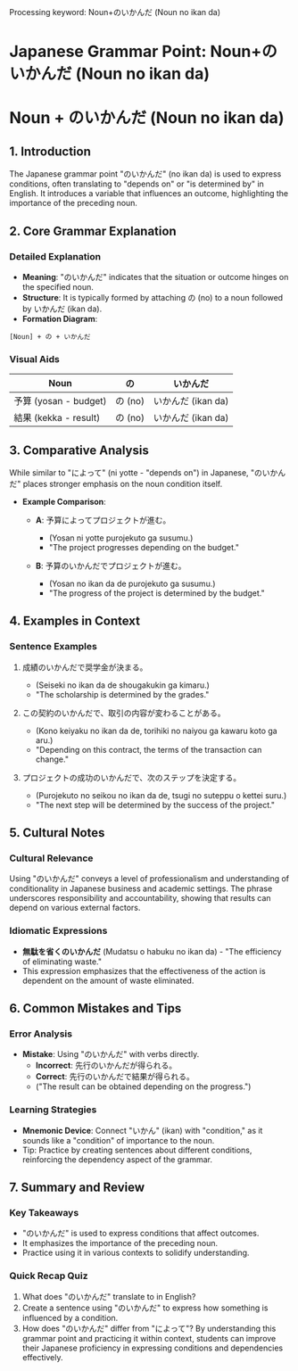 Processing keyword: Noun+のいかんだ (Noun no ikan da)
# Japanese Grammar Point: Noun+のいかんだ (Noun no ikan da)
# Noun + のいかんだ (Noun no ikan da)
## 1. Introduction
The Japanese grammar point "のいかんだ" (no ikan da) is used to express conditions, often translating to "depends on" or "is determined by" in English. It introduces a variable that influences an outcome, highlighting the importance of the preceding noun. 
## 2. Core Grammar Explanation
### Detailed Explanation
- **Meaning**: "のいかんだ" indicates that the situation or outcome hinges on the specified noun. 
- **Structure**: It is typically formed by attaching の (no) to a noun followed by いかんだ (ikan da).
- **Formation Diagram**:
```
[Noun] + の + いかんだ
```
### Visual Aids
| Noun       | の       | いかんだ       |
|------------|----------|----------------|
| 予算 (yosan - budget) | の (no) | いかんだ (ikan da) |
| 結果 (kekka - result) | の (no) | いかんだ (ikan da) |
## 3. Comparative Analysis
While similar to "によって" (ni yotte - "depends on") in Japanese, "のいかんだ" places stronger emphasis on the noun condition itself. 
- **Example Comparison**:
  - **A**: 予算によってプロジェクトが進む。
    - (Yosan ni yotte purojekuto ga susumu.)
    - "The project progresses depending on the budget."
    
  - **B**: 予算のいかんだでプロジェクトが進む。
    - (Yosan no ikan da de purojekuto ga susumu.)
    - "The progress of the project is determined by the budget."
## 4. Examples in Context
### Sentence Examples
1. 成績のいかんだで奨学金が決まる。
   - (Seiseki no ikan da de shougakukin ga kimaru.)
   - "The scholarship is determined by the grades."
   
2. この契約のいかんだで、取引の内容が変わることがある。
   - (Kono keiyaku no ikan da de, torihiki no naiyou ga kawaru koto ga aru.)
   - "Depending on this contract, the terms of the transaction can change."
   
3. プロジェクトの成功のいかんだで、次のステップを決定する。
   - (Purojekuto no seikou no ikan da de, tsugi no suteppu o kettei suru.)
   - "The next step will be determined by the success of the project."
## 5. Cultural Notes
### Cultural Relevance
Using "のいかんだ" conveys a level of professionalism and understanding of conditionality in Japanese business and academic settings. The phrase underscores responsibility and accountability, showing that results can depend on various external factors.
### Idiomatic Expressions
- **無駄を省くのいかんだ** (Mudatsu o habuku no ikan da) - "The efficiency of eliminating waste."
- This expression emphasizes that the effectiveness of the action is dependent on the amount of waste eliminated.
## 6. Common Mistakes and Tips
### Error Analysis
- **Mistake**: Using "のいかんだ" with verbs directly.
   - **Incorrect**: 先行のいかんだが得られる。
   - **Correct**: 先行のいかんだで結果が得られる。
   - ("The result can be obtained depending on the progress.")
### Learning Strategies
- **Mnemonic Device**: Connect "いかん" (ikan) with "condition," as it sounds like a "condition" of importance to the noun.
- Tip: Practice by creating sentences about different conditions, reinforcing the dependency aspect of the grammar.
## 7. Summary and Review
### Key Takeaways
- "のいかんだ" is used to express conditions that affect outcomes.
- It emphasizes the importance of the preceding noun.
- Practice using it in various contexts to solidify understanding.
### Quick Recap Quiz
1. What does "のいかんだ" translate to in English?
2. Create a sentence using "のいかんだ" to express how something is influenced by a condition.
3. How does "のいかんだ" differ from "によって"?
By understanding this grammar point and practicing it within context, students can improve their Japanese proficiency in expressing conditions and dependencies effectively.
